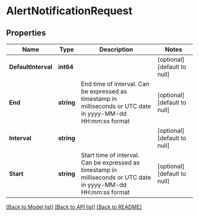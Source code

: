 # AlertNotificationRequest

## Properties
Name | Type | Description | Notes
------------ | ------------- | ------------- | -------------
**DefaultInterval** | **int64** |  | [optional] [default to null]
**End** | **string** | End time of interval. Can be expressed as timestamp in milliseconds or UTC date in yyyy-MM-dd HH:mm:ss format | [optional] [default to null]
**Interval** | **string** |  | [optional] [default to null]
**Start** | **string** | Start time of interval. Can be expressed as timestamp in milliseconds or UTC date in yyyy-MM-dd HH:mm:ss format | [optional] [default to null]

[[Back to Model list]](../README.md#documentation-for-models) [[Back to API list]](../README.md#documentation-for-api-endpoints) [[Back to README]](../README.md)


